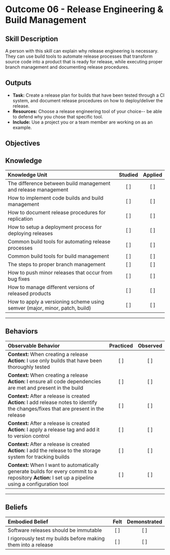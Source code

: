 # Outcome 06 - Release Engineering & Build Management

Skill Description
-----------------
A person with this skill can explain why release engineering is necessary. They can use build tools to automate release processes that transform source code into a product that is ready for release, while executing proper branch management and documenting release procedures. 


Outputs
-------
- **Task:** Create a release plan for builds that have been tested through a CI system, and document release procedures on how to deploy/deliver the release.
- **Resources:** Choose a release engineering tool of your choice-- be able to defend why you chose that specific tool.
- **Include:** Use a project you or a team member are working on as an example. 


**Objectives**
--------------


## **Knowledge**

| Knowledge Unit   |      Studied      | Applied |
|:-----------------|:-----------------:|:-------:|
| The difference between build management and release management  | [ ] | [ ] |
| How to implement code builds and build management | [ ] | [ ] |
| How to document release procedures for replication | [ ] | [ ] |
| How to setup a deployment process for deploying releases  | [ ] | [ ] |
| Common build tools for automating release processes | [ ] | [ ] |
| Common build tools for build management | [ ] | [ ] |
| The steps to proper branch management  | [ ] | [ ] |
| How to push minor releases that occur from bug fixes | [ ] | [ ] |
| How to manage different versions of released products | [ ] | [ ] |
| How to apply a versioning scheme using semver (major, minor, patch, build) | [ ] | [ ] |



----------------


## **Behaviors**

| Observable Behavior   |      Practiced      | Observed |
|:----------------------|:------------------:|:--------:|
| **Context:** When creating a release **Action:** I use only builds that have been thoroughly tested | [ ] | [ ] |
| **Context:** When creating a release **Action:** I ensure all code dependencies are met and present in the build | [ ] | [ ] |
| **Context:** After a release is created **Action:** I add release notes to identify the changes/fixes that are present in the release | [ ] | [ ] |
| **Context:** After a release is created **Action:** I apply a release tag and add it to version control | [ ] | [ ] |
| **Context:** After a release is created **Action:** I add the release to the storage system for tracking builds | [ ] | [ ] |
| **Context:** When I want to automatically generate builds for every commit to a repository **Action:** I set up a pipeline using a configuration tool | [ ] | [ ] |


--------------


## **Beliefs**

| Embodied Belief   |      Felt          | Demonstrated |
|:------------------|:------------------:|:------------:|
| Software releases should be immutable | [ ] | [ ] |
| I rigorously test my builds before making them into a release | [ ] | [ ] |

